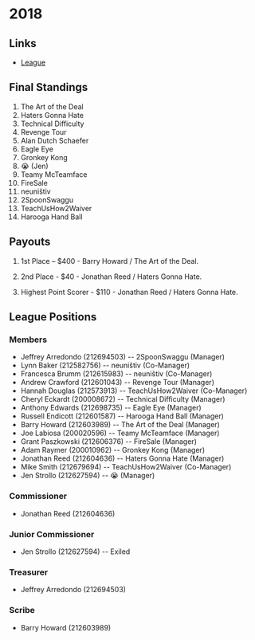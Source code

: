 # 2018

## Links

* [League](https://archive.fantasysports.yahoo.com/nfl/2018/117259)

## Final Standings

1. The Art of the Deal
2. Haters Gonna Hate
3. Technical Difficulty
4. Revenge Tour
5. Alan Dutch Schaefer
6. Eagle Eye
7. Gronkey Kong
8. 😭 (Jen)
9. Teamy McTeamface
10. FireSale
11. neuništiv
12. 2SpoonSwaggu
13. TeachUsHow2Waiver
14. Harooga Hand Ball

## Payouts

1. 1st Place – $400 - Barry Howard / The Art of the Deal.

2. 2nd Place - $40 - Jonathan Reed / Haters Gonna Hate.

3. Highest Point Scorer - $110 - Jonathan Reed / Haters Gonna Hate.

## League Positions

### Members

* Jeffrey Arredondo (212694503) -- 2SpoonSwaggu (Manager)
* Lynn Baker (212582756) -- neuništiv (Co-Manager)
* Francesca Brumm (212615983) -- neuništiv (Co-Manager)
* Andrew Crawford (212601043) -- Revenge Tour (Manager)
* Hannah Douglas (212573913) -- TeachUsHow2Waiver (Co-Manager)
* Cheryl Eckardt (200008672) -- Technical Difficulty (Manager)
* Anthony Edwards (212698735) -- Eagle Eye (Manager)
* Russell Endicott (212601587) -- Harooga Hand Ball (Manager)
* Barry Howard (212603989) -- The Art of the Deal (Manager)
* Joe Labiosa (200020596) -- Teamy McTeamface (Manager)
* Grant Paszkowski (212606376) -- FireSale (Manager)
* Adam Raymer (200010962) -- Gronkey Kong (Manager)
* Jonathan Reed (212604636) -- Haters Gonna Hate (Manager)
* Mike Smith (212679694) -- TeachUsHow2Waiver (Co-Manager)
* Jen Strollo (212627594) -- 😭 (Manager)

### Commissioner

* Jonathan Reed (212604636)

### Junior Commissioner

* Jen Strollo (212627594) -- Exiled

### Treasurer

* Jeffrey Arredondo (212694503)

### Scribe

* Barry Howard (212603989)
